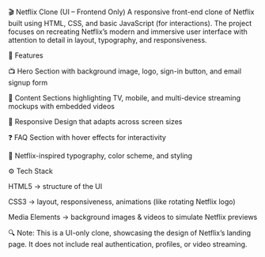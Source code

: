 🎬 Netflix Clone (UI – Frontend Only)
A responsive front-end clone of Netflix built using HTML, CSS, and basic JavaScript (for interactions). The project focuses on recreating Netflix’s modern and immersive user interface with attention to detail in layout, typography, and responsiveness.

🚀 Features

📺 Hero Section with background image, logo, sign-in button, and email signup form

🎥 Content Sections highlighting TV, mobile, and multi-device streaming mockups with embedded videos

📱 Responsive Design that adapts across screen sizes

❓ FAQ Section with hover effects for interactivity

🎨 Netflix-inspired typography, color scheme, and styling

⚙️ Tech Stack

HTML5 → structure of the UI

CSS3 → layout, responsiveness, animations (like rotating Netflix logo)

Media Elements → background images & videos to simulate Netflix previews

🔍 Note:
This is a UI-only clone, showcasing the design of Netflix’s landing page. It does not include real authentication, profiles, or video streaming.
